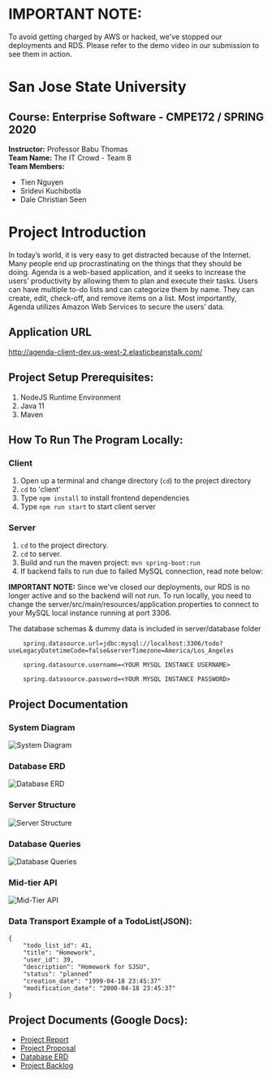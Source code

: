 # **IMPORTANT NOTE:**

To avoid getting charged by AWS or hacked, we've stopped our deployments and RDS. Please refer to the demo video in our submission to see them in action.

# **San Jose State University**

## **Course:** Enterprise Software - CMPE172 / SPRING 2020

**Instructor:** Professor Babu Thomas <br />
**Team Name:** The IT Crowd - Team 8 <br />
**Team Members:**

- Tien Nguyen
- Sridevi Kuchibotla
- Dale Christian Seen

# Project Introduction

In today’s world, it is very easy to get distracted because of the Internet. Many people end up procrastinating on the things that they should be doing. Agenda is a web-based application, and it seeks to increase the users’ productivity by allowing them to plan and execute their tasks. Users can have multiple to-do lists and can categorize them by name. They can create, edit, check-off, and remove items on a list. Most importantly, Agenda utilizes Amazon Web Services to secure the users’ data.

## Application URL

http://agenda-client-dev.us-west-2.elasticbeanstalk.com/

## Project Setup Prerequisites:

1. NodeJS Runtime Environment
2. Java 11
3. Maven

## How To Run The Program Locally:

### Client

1. Open up a terminal and change directory (`cd`) to the project directory
2. `cd` to 'client'
3. Type `npm install` to install frontend dependencies
4. Type `npm run start` to start client server

### Server

1. `cd` to the project directory.
2. `cd` to server.
3. Build and run the maven project: `mvn spring-boot:run`
4. If backend fails to run due to failed MySQL connection, read note below:

**IMPORTANT NOTE:** Since we've closed our deployments, our RDS is no longer active and so the backend will not run. To run locally, you need to change the server/src/main/resources/application.properties to connect to your MySQL local instance running at port 3306.

The database schemas & dummy data is included in server/database folder

```
    spring.datasource.url=jdbc:mysql://localhost:3306/todo?useLegacyDatetimeCode=false&serverTimezone=America/Los_Angeles

    spring.datasource.username=<YOUR MYSQL INSTANCE USERNAME>

    spring.datasource.password=<YOUR MYSQL INSTANCE PASSWORD>
```

## Project Documentation

### System Diagram

![System Diagram](documentation/System%20Diagram.png)

### Database ERD

![Database ERD](documentation/ERD.png)

### Server Structure

![Server Structure](documentation/Server%20Structure.png)

### Database Queries

![Database Queries](documentation/queries.png)

### Mid-tier API

![Mid-Tier API](documentation/api.PNG)

### Data Transport Example of a TodoList(JSON):

```
{
    "todo_list_id": 41,
    "title": "Homework",
    "user_id": 39,
    "description": "Homework for SJSU",
    "status": "planned"
    "creation_date": "1999-04-18 23:45:37"
    "modification_date": "2000-04-18 23:45:37"
}
```

## Project Documents (Google Docs):

- [Project Report](https://docs.google.com/document/d/1Uxd7TTeCD-0PiNiAxDvdvqvcGygJw6UGnfWWuA8b8IU/edit?usp=sharing)
- [Project Proposal](https://docs.google.com/document/d/1qxvki3F0zz8bxmlaqNY0W6UA-gU2xafN5GrrWD1lQOs/edit?usp=sharing)
- [Database ERD](https://drive.google.com/file/d/1YBNmNB-DwWwcsTWDBla1Nk2MjC2HV14G/view?usp=sharing)
- [Project Backlog](https://docs.google.com/spreadsheets/d/1xL222FVPeo5MLKAXXRyjO8meQvX-7i1IBg-ogQp9kgw/edit?usp=sharing)
